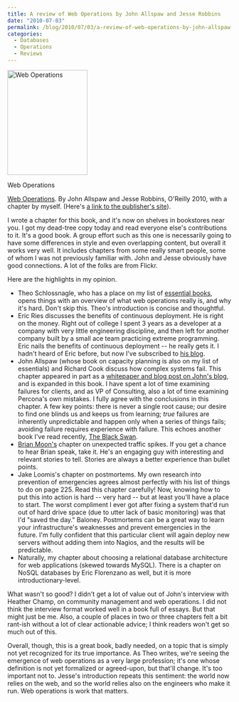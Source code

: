 ```yaml
---
title: A review of Web Operations by John Allspaw and Jesse Robbins
date: "2010-07-03"
permalink: /blog/2010/07/03/a-review-of-web-operations-by-john-allspaw-and-jesse-robbins/
categories:
  - Databases
  - Operations
  - Reviews
---
```

<div id="attachment_1864" class="wp-caption alignleft" style="width: 190px">
  <a href="http://www.amazon.com/Web-Operations-Keeping-Data-Time/dp/1449377440?tag=xaprb-20"><img src="http://www.xaprb.com/media/2010/05/web_operations.gif" alt="Web Operations" title="Web Operations" width="180" height="236" class="size-full wp-image-1864" /></a><p class="wp-caption-text">
    Web Operations
  </p>
</div>

[Web Operations][1]. By John Allspaw and Jesse Robbins, O'Reilly 2010, with a chapter by myself. (Here's [a link to the publisher's site][2]).

I wrote a chapter for this book, and it's now on shelves in bookstores near you. I got my dead-tree copy today and read everyone else's contributions to it. It's a good book. A group effort such as this one is necessarily going to have some differences in style and even overlapping content, but overall it works very well. It includes chapters from some really smart people, some of whom I was not previously familiar with. John and Jesse obviously have good connections. A lot of the folks are from Flickr.

Here are the highlights in my opinion.

*   Theo Schlossnagle, who has a place on my list of [essential books][3], opens things with an overview of what web operations really is, and why it's hard. Don't skip this. Theo's introduction is concise and thoughtful.
*   Eric Ries discusses the benefits of continuous deployment. He is right on the money. Right out of college I spent 3 years as a developer at a company with very little engineering discipline, and then left for another company built by a small ace team practicing extreme programming. Eric nails the benefits of continuous deployment -- he really gets it. I hadn't heard of Eric before, but now I've subscribed to [his blog][4].
*   John Allspaw (whose book on capacity planning is also on my list of essentials) and Richard Cook discuss how complex systems fail. This chapter appeared in part as a [whitepaper and blog post on John's blog][5], and is expanded in this book. I have spent a lot of time examining failures for clients, and as VP of Consulting, also a lot of time examining Percona's own mistakes. I fully agree with the conclusions in this chapter. A few key points: there is never a single root cause; our desire to find one blinds us and keeps us from learning; *true* failures are inherently unpredictable and happen only when a series of things fails; avoiding failure requires experience with failure. This echoes another book I've read recently, [The Black Swan][6].
*   [Brian Moon's][7] chapter on unexpected traffic spikes. If you get a chance to hear Brian speak, take it. He's an engaging guy with interesting and relevant stories to tell. Stories are always a better experience than bullet points.
*   Jake Loomis's chapter on postmortems. My own research into prevention of emergencies agrees almost perfectly with his list of things to do on page 225. Read this chapter carefully! Now, knowing how to put this into action is hard -- very hard -- but at least you'll have a place to start. The worst compliment I ever got after fixing a system that'd run out of hard drive space (due to utter lack of basic monitoring) was that I'd "saved the day." Baloney. Postmortems can be a great way to learn your infrastructure's weaknesses and prevent emergencies in the future. I'm fully confident that this particular client will again deploy new servers without adding them into Nagios, and the results will be predictable.
*   Naturally, my chapter about choosing a relational database architecture for web applications (skewed towards MySQL). There is a chapter on NoSQL databases by Eric Florenzano as well, but it is more introductionary-level.

What wasn't so good? I didn't get a lot of value out of John's interview with Heather Champ, on community management and web operations. I did not think the interview format worked well in a book full of essays. But that might just be me. Also, a couple of places in two or three chapters felt a bit rant-ish without a lot of clear actionable advice; I think readers won't get so much out of this.

Overall, though, this is a great book, badly needed, on a topic that is simply not yet recognized for its true importance. As Theo writes, we're seeing the emergence of web operations as a very large profession; it's one whose definition is not yet formalized or agreed-upon, but that'll change. It's too important not to. Jesse's introduction repeats this sentiment: the world now relies on the web, and so the world relies also on the engineers who make it run. Web operations is work that matters.

 [1]: http://www.amazon.com/Web-Operations-Keeping-Data-Time/dp/1449377440?tag=xaprb-20
 [2]: http://oreilly.com/catalog/0636920000136
 [3]: http://www.xaprb.com/blog/essential-books
 [4]: http://www.startuplessonslearned.com/
 [5]: http://www.kitchensoap.com/2009/11/12/how-complex-systems-fail-a-webops-perspective/
 [6]: http://www.amazon.com/Black-Swan-Impact-Highly-Improbable/dp/1400063515?tag=xaprb-20
 [7]: http://brian.moonspot.net/
